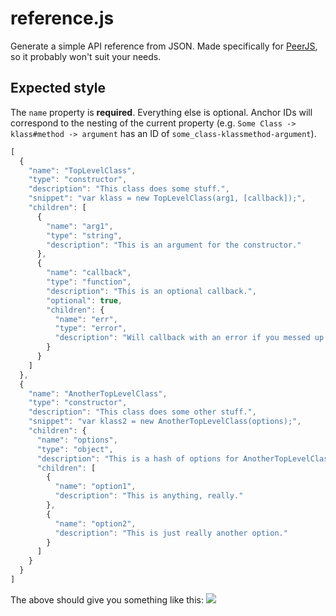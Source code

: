 # reference.js

Generate a simple API reference from JSON. Made specifically for
<a href="http://peerjs.com">PeerJS</a>, so it probably won't suit your needs.

## Expected style

The `name` property is **required**. Everything else is optional. Anchor IDs
will correspond to the nesting of the current property (e.g.
`Some Class -> klass#method -> argument` has an ID of
`some_class-klassmethod-argument`).

```javascript
[
  {
    "name": "TopLevelClass",
    "type": "constructor",
    "description": "This class does some stuff.",
    "snippet": "var klass = new TopLevelClass(arg1, [callback]);",
    "children": [
      {
        "name": "arg1",
        "type": "string",
        "description": "This is an argument for the constructor."
      },
      {
        "name": "callback",
        "type": "function",
        "description": "This is an optional callback.",
        "optional": true,
        "children": {
          "name": "err",
          "type": "error",
          "description": "Will callback with an error if you messed up."
        }
      }
    ]
  },
  {
    "name": "AnotherTopLevelClass",
    "type": "constructor",
    "description": "This class does some other stuff.",
    "snippet": "var klass2 = new AnotherTopLevelClass(options);",
    "children": {
      "name": "options",
      "type": "object",
      "description": "This is a hash of options for AnotherTopLevelClass.",
      "children": [
        {
          "name": "option1",
          "description": "This is anything, really."
        },
        {
          "name": "option2",
          "description": "This is just really another option."
        }
      ]
    }
  }
]
```

The above should give you something like this:
<img src="http://cl.ly/image/021u0r0j2c2x/Screen%20Shot%202013-09-15%20at%202.30.30%20AM.png">
